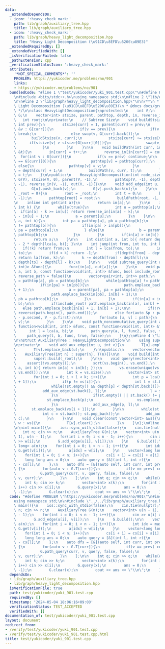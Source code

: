 ```yaml
---
data:
  _extendedDependsOn:
  - icon: ':heavy_check_mark:'
    path: lib/graph/auxiliary_tree.hpp
    title: lib/graph/auxiliary_tree.hpp
  - icon: ':heavy_check_mark:'
    path: lib/graph/heavy_light_decomposition.hpp
    title: "Heavy Light Decomposition (\u91CD\u8EFD\u5206\u89E3)"
  _extendedRequiredBy: []
  _extendedVerifiedWith: []
  _isVerificationFailed: false
  _pathExtension: cpp
  _verificationStatusIcon: ':heavy_check_mark:'
  attributes:
    '*NOT_SPECIAL_COMMENTS*': ''
    PROBLEM: https://yukicoder.me/problems/no/901
    links:
    - https://yukicoder.me/problems/no/901
  bundledCode: "#line 1 \"test/yukicoder/yuki_901.test.cpp\"\n#define PROBLEM \"https://yukicoder.me/problems/no/901\"\
    \n#include <bits/stdc++.h>\nusing namespace std;\n\n#line 2 \"lib/graph/auxiliary_tree.hpp\"\
    \n\n#line 2 \"lib/graph/heavy_light_decomposition.hpp\"\n\n/**\n * @brief Heavy\
    \ Light Decomposition (\u91CD\u8EFD\u5206\u89E3)\n * @docs docs/graph/heavy_light_decomposition.md\n\
    \ */\n\nclass HeavyLightDecomposition{\nprotected:\n    int V;\n    vector<vector<int>>\
    \ G;\n    vector<int> stsize, parent, pathtop, depth, in, reverse_in, out;\n \
    \   int root;\n\nprivate:\n    // Subtree Size\n    void buildStsize(int curr,\
    \ int prev){\n        stsize[curr] = 1, parent[curr] = prev;\n        for(int\
    \ &v : G[curr]){\n            if(v == prev){\n                if(v == G[curr].back())\
    \ break;\n                else swap(v, G[curr].back());\n            }\n     \
    \       buildStsize(v, curr);\n            stsize[curr] += stsize[v];\n      \
    \      if(stsize[v] > stsize[G[curr][0]]){\n                swap(v, G[curr][0]);\n\
    \            }\n        }\n    }\n\n    void buildPath(int curr, int prev, int\
    \ &t){\n        in[curr] = t++;\n        reverse_in[in[curr]] = curr;\n      \
    \  for(int v : G[curr]){\n            if(v == prev) continue;\n\n            if(v\
    \ == G[curr][0]){\n                pathtop[v] = pathtop[curr];\n            }\
    \ else{\n                pathtop[v] = v;\n            }\n            depth[v]\
    \ = depth[curr] + 1;\n            buildPath(v, curr, t);\n        }\n        out[curr]\
    \ = t;\n    }\n\npublic:\n    HeavyLightDecomposition(int node_size) : V(node_size),\
    \ G(V), stsize(V, 0), parent(V, -1),\n        pathtop(V, -1), depth(V, 0), in(V,\
    \ -1), reverse_in(V, -1), out(V, -1){}\n\n    void add_edge(int u, int v){\n \
    \       G[u].push_back(v);\n        G[v].push_back(u);\n    }\n\n    void build(int\
    \ _root = 0){\n        root = _root;\n        int t = 0;\n        buildStsize(root,\
    \ -1);\n        pathtop[root] = root;\n        buildPath(root, -1, t);\n    }\n\
    \n    inline int get(int a){\n        return in[a];\n    }\n\n    int la(int a,\
    \ int k) {\n        while(true){\n            int u = pathtop[a];\n          \
    \  if(in[a] - k >= in[u]) return reverse_in[in[a] - k];\n            k -= in[a]\
    \ - in[u] + 1;\n            a = parent[u];\n        }\n    }\n\n    int lca(int\
    \ a, int b){\n        int pa = pathtop[a], pb = pathtop[b];\n        while(pathtop[a]\
    \ != pathtop[b]){\n            if(in[pa] > in[pb]){\n                a = parent[pa],\
    \ pa = pathtop[a];\n            } else{\n                b = parent[pb], pb =\
    \ pathtop[b];\n            }\n        }\n        if(in[a] > in[b]) swap(a, b);\n\
    \        return a;\n    }\n\n    int dist(int a, int b){ return depth[a] + depth[b]\
    \ - 2 * depth[lca(a, b)]; }\n\n    int jump(int from, int to, int k) {\n     \
    \   if(!k) return from;\n        int l = lca(from, to);\n        int d = dist(from,\
    \ to);\n        if(d < k) return -1;\n        if(depth[from] - depth[l] >= k)\
    \ return la(from, k);\n        k -= depth[from] - depth[l];\n        return la(to,\
    \ depth[to] - depth[l] - k);\n    }\n\n    void subtree_query(int a, const function<void(int,\
    \ int)> &func){\n        func(in[a], out[a]);\n    }\n\n    void path_query(int\
    \ a, int b, const function<void(int, int)> &func, bool include_root = true, bool\
    \ reverse_path = false){\n        vector<pair<int, int>> path;\n        int pa\
    \ = pathtop[a], pb = pathtop[b];\n        while(pathtop[a] != pathtop[b]){\n \
    \           if(in[pa] > in[pb]){\n                path.emplace_back(in[pa], in[a]\
    \ + 1);\n                a = parent[pa], pa = pathtop[a];\n            } else{\n\
    \                path.emplace_back(in[pb], in[b] + 1);\n                b = parent[pb],\
    \ pb = pathtop[b];\n            }\n        }\n        if(in[a] > in[b]) swap(a,\
    \ b);\n\n        if(include_root) path.emplace_back(in[a], in[b] + 1);\n     \
    \   else path.emplace_back(in[a] + 1, in[b] + 1);\n\n        if(!reverse_path)\
    \ reverse(path.begin(), path.end());\n        else for(auto &p : path) p = make_pair(V\
    \ - p.second, V - p.first);\n\n        for(auto [u, v] : path){\n            func(u,\
    \ v);\n        }\n    }\n\n    void path_noncommutative_query(int a, int b, const\
    \ function<void(int, int)> &func, const function<void(int, int)> &func2){\n  \
    \      int l = lca(a, b);\n        path_query(a, l, func2, false, true);\n   \
    \     path_query(l, b, func, true, false);\n    }\n};\n#line 4 \"lib/graph/auxiliary_tree.hpp\"\
    \n\nstruct AuxiliaryTree : HeavyLightDecomposition{\n    using super = HeavyLightDecomposition;\n\
    \nprivate:\n    void add_aux_edge(int u, int v){\n        T[u].emplace_back(v);\n\
    \        T[v].emplace_back(u);\n    }\n\npublic:\n    vector<vector<int>> T;\n\
    \    AuxiliaryTree(int n) : super(n), T(n){}\n\n    void build(int _root = 0){\n\
    \        super::build(_root);\n    }\n\n    void query(vector<int> &vs){\n   \
    \     assert(!vs.empty());\n        sort(vs.begin(), vs.end(),\n            [&](int\
    \ a, int b){ return in[a] < in[b]; });\n        vs.erase(unique(vs.begin(), vs.end()),\
    \ vs.end());\n\n        int k = vs.size();\n        vector<int> st;\n        st.emplace_back(vs[0]);\n\
    \        for(int i = 0; i + 1 < k; i++){\n            int p = lca(vs[i], vs[i\
    \ + 1]);\n            if(p != vs[i]){\n                int l = st.back(); st.pop_back();\n\
    \                while(!st.empty() && depth[p] < depth[st.back()]){\n        \
    \            add_aux_edge(st.back(), l);\n                    l = st.back(); st.pop_back();\n\
    \                }\n                if(st.empty() || st.back() != p){\n      \
    \              st.emplace_back(p);\n                    vs.emplace_back(p);\n\
    \                }\n                add_aux_edge(p, l);\n            }\n     \
    \       st.emplace_back(vs[i + 1]);\n        }\n\n        while(st.size() > 1){\n\
    \            int c = st.back(); st.pop_back();\n            add_aux_edge(st.back(),\
    \ c);\n        }\n    }\n\n    void clear(const vector<int> &ws){\n        for(int\
    \ w : ws){\n            T[w].clear();\n        }\n    }\n};\n#line 6 \"test/yukicoder/yuki_901.test.cpp\"\
    \n\nint main(){\n    ios::sync_with_stdio(false);\n    cin.tie(nullptr);\n\n \
    \   int n; cin >> n;\n    AuxiliaryTree G(n);\n    vector<int> u(n - 1), v(n -\
    \ 1), w(n - 1);\n    for(int i = 0; i < n - 1; i++){\n        cin >> u[i] >> v[i]\
    \ >> w[i];\n        G.add_edge(u[i], v[i]);\n    }\n    G.build();\n\n    vector<long\
    \ long> a(n);\n    for(int i = 0; i < n - 1; i++){\n        int idx = max(G.get(u[i]),\
    \ G.get(v[i]));\n        a[idx] = w[i];\n    }\n    vector<long long> cs(n + 1);\n\
    \    for(int i = 0; i < n; i++){\n        cs[i + 1] = cs[i] + a[i];\n    }\n\n\
    \    long long ans = 0;\n    auto query = [&](int l, int r){\n        ans += cs[r]\
    \ - cs[l];\n    };\n    auto dfs = [&](auto self, int curr, int prev) -> void\
    \ {\n        for(auto v : G.T[curr]){\n            if(v == prev) continue;\n \
    \           G.path_query(curr, v, query, false, false);\n            self(self,\
    \ v, curr);\n        }\n    };\n\n    int q; cin >> q;\n    while(q--){\n    \
    \    int k; cin >> k;\n        vector<int> x(k);\n        for(int i = 0; i < k;\
    \ i++) cin >> x[i];\n        G.query(x);\n        ans = 0;\n        dfs(dfs, x[0],\
    \ -1);\n        G.clear(x);\n        cout << ans << \"\\n\";\n    }\n}\n"
  code: "#define PROBLEM \"https://yukicoder.me/problems/no/901\"\n#include <bits/stdc++.h>\n\
    using namespace std;\n\n#include \"../../lib/graph/auxiliary_tree.hpp\"\n\nint\
    \ main(){\n    ios::sync_with_stdio(false);\n    cin.tie(nullptr);\n\n    int\
    \ n; cin >> n;\n    AuxiliaryTree G(n);\n    vector<int> u(n - 1), v(n - 1), w(n\
    \ - 1);\n    for(int i = 0; i < n - 1; i++){\n        cin >> u[i] >> v[i] >> w[i];\n\
    \        G.add_edge(u[i], v[i]);\n    }\n    G.build();\n\n    vector<long long>\
    \ a(n);\n    for(int i = 0; i < n - 1; i++){\n        int idx = max(G.get(u[i]),\
    \ G.get(v[i]));\n        a[idx] = w[i];\n    }\n    vector<long long> cs(n + 1);\n\
    \    for(int i = 0; i < n; i++){\n        cs[i + 1] = cs[i] + a[i];\n    }\n\n\
    \    long long ans = 0;\n    auto query = [&](int l, int r){\n        ans += cs[r]\
    \ - cs[l];\n    };\n    auto dfs = [&](auto self, int curr, int prev) -> void\
    \ {\n        for(auto v : G.T[curr]){\n            if(v == prev) continue;\n \
    \           G.path_query(curr, v, query, false, false);\n            self(self,\
    \ v, curr);\n        }\n    };\n\n    int q; cin >> q;\n    while(q--){\n    \
    \    int k; cin >> k;\n        vector<int> x(k);\n        for(int i = 0; i < k;\
    \ i++) cin >> x[i];\n        G.query(x);\n        ans = 0;\n        dfs(dfs, x[0],\
    \ -1);\n        G.clear(x);\n        cout << ans << \"\\n\";\n    }\n}\n"
  dependsOn:
  - lib/graph/auxiliary_tree.hpp
  - lib/graph/heavy_light_decomposition.hpp
  isVerificationFile: true
  path: test/yukicoder/yuki_901.test.cpp
  requiredBy: []
  timestamp: '2024-05-04 18:06:16+09:00'
  verificationStatus: TEST_ACCEPTED
  verifiedWith: []
documentation_of: test/yukicoder/yuki_901.test.cpp
layout: document
redirect_from:
- /verify/test/yukicoder/yuki_901.test.cpp
- /verify/test/yukicoder/yuki_901.test.cpp.html
title: test/yukicoder/yuki_901.test.cpp
---
```

